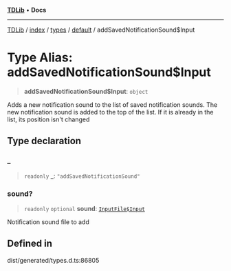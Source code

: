 [**TDLib**](../../../../../../README.md) • **Docs**

***

[TDLib](../../../../../../modules.md) / [index](../../../../../README.md) / [types](../../../README.md) / [default](../README.md) / addSavedNotificationSound$Input

# Type Alias: addSavedNotificationSound$Input

> **addSavedNotificationSound$Input**: `object`

Adds a new notification sound to the list of saved notification sounds. The new notification sound is added to the top of the list. If it is already in the list, its position isn't changed

## Type declaration

### \_

> `readonly` **\_**: `"addSavedNotificationSound"`

### sound?

> `readonly` `optional` **sound**: [`InputFile$Input`](InputFile$Input.md)

Notification sound file to add

## Defined in

dist/generated/types.d.ts:86805
